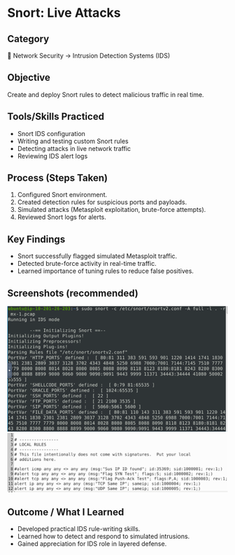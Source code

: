 # Snort: Live Attacks

## Category  
📂 Network Security → Intrusion Detection Systems (IDS)  

## Objective  
Create and deploy Snort rules to detect malicious traffic in real time.  

## Tools/Skills Practiced  
- Snort IDS configuration  
- Writing and testing custom Snort rules  
- Detecting attacks in live network traffic  
- Reviewing IDS alert logs  

## Process (Steps Taken)  
1. Configured Snort environment.  
2. Created detection rules for suspicious ports and payloads.  
3. Simulated attacks (Metasploit exploitation, brute-force attempts).  
4. Reviewed Snort logs for alerts.  

## Key Findings  
- Snort successfully flagged simulated Metasploit traffic.  
- Detected brute-force activity in real-time traffic.  
- Learned importance of tuning rules to reduce false positives.  

## Screenshots (recommended)  
![Snort interface](/Snort_Lab/screenshots/Snort1.png)
![Port Scan](screenshots/Snort2.png)



## Outcome / What I Learned  
- Developed practical IDS rule-writing skills.  
- Learned how to detect and respond to simulated intrusions.  
- Gained appreciation for IDS role in layered defense.  
